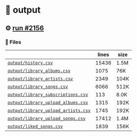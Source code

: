 # 📝  output 

## ⚙️ [run #2156](https://github.com/jwenerd/ytm-dl/actions/runs/10731967004)

### 📁 Files

|                                                                         |lines|size|
|-------------------------------------------------------------------------|-----|----|
|[`output/history.csv` ](output/history.csv)                              |15436|1.5M|
|[`output/library_albums.csv` ](output/library_albums.csv)                |1075 |76K |
|[`output/library_artists.csv` ](output/library_artists.csv)              |2349 |104K|
|[`output/library_songs.csv` ](output/library_songs.csv)                  |6066 |512K|
|[`output/library_subscriptions.csv` ](output/library_subscriptions.csv)  |113  |8.0K|
|[`output/library_upload_albums.csv` ](output/library_upload_albums.csv)  |1315 |192K|
|[`output/library_upload_artists.csv` ](output/library_upload_artists.csv)|1745 |192K|
|[`output/library_upload_songs.csv` ](output/library_upload_songs.csv)    |17412|1.4M|
|[`output/liked_songs.csv` ](output/liked_songs.csv)                      |1839 |156K|